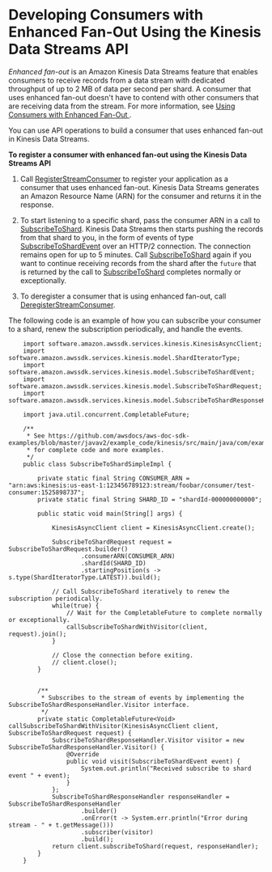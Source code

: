 # Developing Consumers with Enhanced Fan\-Out Using the Kinesis Data Streams API<a name="building-enhanced-consumers-api"></a>

*Enhanced fan\-out* is an Amazon Kinesis Data Streams feature that enables consumers to receive records from a data stream with dedicated throughput of up to 2 MB of data per second per shard\. A consumer that uses enhanced fan\-out doesn't have to contend with other consumers that are receiving data from the stream\. For more information, see [Using Consumers with Enhanced Fan\-Out ](introduction-to-enhanced-consumers.md)\.

You can use API operations to build a consumer that uses enhanced fan\-out in Kinesis Data Streams\.

**To register a consumer with enhanced fan\-out using the Kinesis Data Streams API**

1. Call [RegisterStreamConsumer](https://docs.aws.amazon.com/kinesis/latest/APIReference/API_RegisterStreamConsumer.html) to register your application as a consumer that uses enhanced fan\-out\. Kinesis Data Streams generates an Amazon Resource Name \(ARN\) for the consumer and returns it in the response\.

1. To start listening to a specific shard, pass the consumer ARN in a call to [SubscribeToShard](https://docs.aws.amazon.com/kinesis/latest/APIReference/API_SubscribeToShard.html)\. Kinesis Data Streams then starts pushing the records from that shard to you, in the form of events of type [SubscribeToShardEvent](https://docs.aws.amazon.com/kinesis/latest/APIReference/API_SubscribeToShardEvent.html) over an HTTP/2 connection\. The connection remains open for up to 5 minutes\. Call [SubscribeToShard](https://docs.aws.amazon.com/kinesis/latest/APIReference/API_SubscribeToShard.html) again if you want to continue receiving records from the shard after the `future` that is returned by the call to [SubscribeToShard](https://docs.aws.amazon.com/kinesis/latest/APIReference/API_SubscribeToShard.html) completes normally or exceptionally\.

1. To deregister a consumer that is using enhanced fan\-out, call [DeregisterStreamConsumer](https://docs.aws.amazon.com/kinesis/latest/APIReference/API_DeregisterStreamConsumer.html)\.

The following code is an example of how you can subscribe your consumer to a shard, renew the subscription periodically, and handle the events\.

```
    import software.amazon.awssdk.services.kinesis.KinesisAsyncClient;
    import software.amazon.awssdk.services.kinesis.model.ShardIteratorType;
    import software.amazon.awssdk.services.kinesis.model.SubscribeToShardEvent;
    import software.amazon.awssdk.services.kinesis.model.SubscribeToShardRequest;
    import software.amazon.awssdk.services.kinesis.model.SubscribeToShardResponseHandler;
     
    import java.util.concurrent.CompletableFuture;
     
    /**
     * See https://github.com/awsdocs/aws-doc-sdk-examples/blob/master/javav2/example_code/kinesis/src/main/java/com/example/kinesis/KinesisStreamEx.java
     * for complete code and more examples.
     */
    public class SubscribeToShardSimpleImpl {
     
        private static final String CONSUMER_ARN = "arn:aws:kinesis:us-east-1:123456789123:stream/foobar/consumer/test-consumer:1525898737";
        private static final String SHARD_ID = "shardId-000000000000";
     
        public static void main(String[] args) {
     
            KinesisAsyncClient client = KinesisAsyncClient.create();
     
            SubscribeToShardRequest request = SubscribeToShardRequest.builder()
                    .consumerARN(CONSUMER_ARN)
                    .shardId(SHARD_ID)
                    .startingPosition(s -> s.type(ShardIteratorType.LATEST)).build();
     
            // Call SubscribeToShard iteratively to renew the subscription periodically.
            while(true) {
                // Wait for the CompletableFuture to complete normally or exceptionally.
                callSubscribeToShardWithVisitor(client, request).join();
            }
     
            // Close the connection before exiting.
            // client.close();
        }
     
     
        /**
         * Subscribes to the stream of events by implementing the SubscribeToShardResponseHandler.Visitor interface.
         */
        private static CompletableFuture<Void> callSubscribeToShardWithVisitor(KinesisAsyncClient client, SubscribeToShardRequest request) {
            SubscribeToShardResponseHandler.Visitor visitor = new SubscribeToShardResponseHandler.Visitor() {
                @Override
                public void visit(SubscribeToShardEvent event) {
                    System.out.println("Received subscribe to shard event " + event);
                }
            };
            SubscribeToShardResponseHandler responseHandler = SubscribeToShardResponseHandler
                    .builder()
                    .onError(t -> System.err.println("Error during stream - " + t.getMessage()))
                    .subscriber(visitor)
                    .build();
            return client.subscribeToShard(request, responseHandler);
        }
    }
```